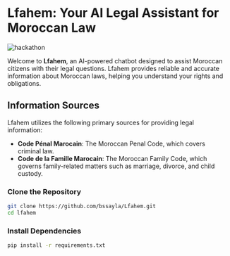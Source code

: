 # Lfahem: Your AI Legal Assistant for Moroccan Law
![hackathon](https://user-images.githubusercontent.com/36594527/117592199-10730800-b17b-11eb-84f8-4ffcae8116d4.png)


Welcome to **Lfahem**, an AI-powered chatbot designed to assist Moroccan citizens with their legal questions. 
Lfahem provides reliable and accurate information about Moroccan laws, helping you understand your rights and obligations.


## Information Sources

Lfahem utilizes the following primary sources for providing legal information:

- **Code Pénal Marocain**: The Moroccan Penal Code, which covers criminal law.
- **Code de la Famille Marocain**: The Moroccan Family Code, which governs family-related matters such as marriage, divorce, and child custody.


### Clone the Repository

```bash
git clone https://github.com/bssayla/Lfahem.git
cd lfahem
```

### Install Dependencies
```bash
pip install -r requirements.txt
```



